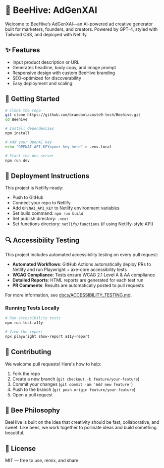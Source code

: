 # 🐝 BeeHive: AdGenXAI

Welcome to BeeHive’s AdGenXAI—an AI-powered ad creative generator built for marketers, founders, and creators. Powered by GPT-4, styled with Tailwind CSS, and deployed with Netlify.

## ✨ Features
- Input product description or URL
- Generates headline, body copy, and image prompt
- Responsive design with custom BeeHive branding
- SEO-optimized for discoverability
- Easy deployment and scaling

## 🚀 Getting Started

```bash
# Clone the repo
git clone https://github.com/brandonlacoste9-tech/Beehive.git
cd Beehive

# Install dependencies
npm install

# Add your OpenAI key
echo "OPENAI_API_KEY=your-key-here" > .env.local

# Start the dev server
npm run dev
```

## 🐝 Deployment Instructions

This project is Netlify-ready:

- Push to GitHub
- Connect your repo to Netlify
- Add `OPENAI_API_KEY` to Netlify environment variables
- Set build command: `npm run build`
- Set publish directory: `.next`
- Set functions directory: `netlify/functions` (if using Netlify-style API)

## 🔍 Accessibility Testing

This project includes automated accessibility testing on every pull request:

- **Automated Workflows**: GitHub Actions automatically deploy PRs to Netlify and run Playwright + axe-core accessibility tests
- **WCAG Compliance**: Tests ensure WCAG 2.1 Level A & AA compliance
- **Detailed Reports**: HTML reports are generated for each test run
- **PR Comments**: Results are automatically posted to pull requests

For more information, see [docs/ACCESSIBILITY_TESTING.md](docs/ACCESSIBILITY_TESTING.md).

### Running Tests Locally

```bash
# Run accessibility tests
npm run test:a11y

# View the report
npx playwright show-report a11y-report
```

## 🧠 Contributing

We welcome pull requests! Here's how to help:

1. Fork the repo
2. Create a new branch (`git checkout -b feature/your-feature`)
3. Commit your changes (`git commit -am 'Add new feature'`)
4. Push to the branch (`git push origin feature/your-feature`)
5. Open a pull request

## 🐝 Bee Philosophy

BeeHive is built on the idea that creativity should be fast, collaborative, and sweet. Like bees, we work together to pollinate ideas and build something beautiful.

## 📄 License

MIT — free to use, remix, and share.

